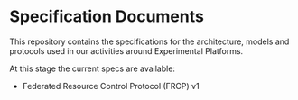 Specification Documents
=============

This repository contains the specifications for the architecture, models and 
protocols used in our activities around Experimental Platforms.

At this stage the current specs are available:

* Federated Resource Control Protocol (FRCP) v1
